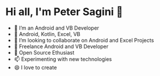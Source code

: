  <h1>Hi all, I'm Peter Sagini 👋</h1>

- 🔭 I’m an Android and VB Developer
- 🌱 Android, Kotlin, Excel, VB
- 👯 I’m looking to collaborate on Android and Excel Projects
- 🤔 Freelance Android and VB Developer
- 💬 Open Source Ethusiast
- 📫 Experimenting with new technologies
- 😄 I love to create 
